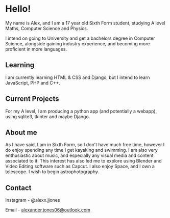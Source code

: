# Hello!
My name is Alex, and I am a 17 year old Sixth Form student, studying A level Maths, Computer Science and Physics.

I intend on going to University and get a bachelors degree in Computer Science, alongside gaining industry experience, and becoming more proficient in more languages.

## Learning
I am currently learning HTML & CSS and Django, but I intend to learn JavaScript, PHP and C++.

## Current Projects
For my A level, I am producing a python app (and potentially a webapp), using sqlite3, tkinter and maybe Django. 

## About me
As I have said, I am in Sixth Form, so I don't have much free time, however I do enjoy spending any time I get kayaking and swimming. 
I am also very enthusiastic about music, and especially any visual media and content associated to it. This interest has also led me to explore using Blender and Video Editing software such as Capcut. 
I also enjoy Space, and I own a telescope. I wish to begin astrophotography.

## Contact
Instagram - @alexx.jjones

Email - alexander.jones06@outlook.com
